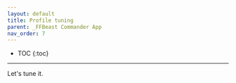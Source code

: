 ```yaml
---
layout: default
title: Profile tuning
parent: _FFBeast Commander App
nav_order: 7
---
```


- TOC
{:toc}

---

Let's tune it.